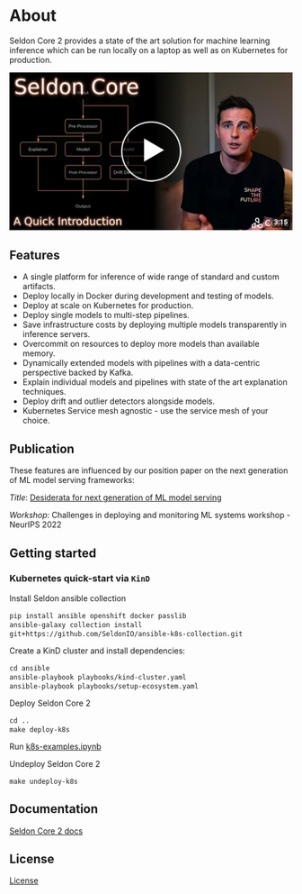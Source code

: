 # About 

Seldon Core 2 provides a state of the art solution for machine learning inference which can be run locally on a laptop as well as on Kubernetes for production.

[![Introductory Youtube Video](./docs-gb/images/Core-intro-thumbnail.png)](https://www.youtube.com/watch?v=ar5lSG_idh4)

## Features

 * A single platform for inference of wide range of standard and custom artifacts.
 * Deploy locally in Docker during development and testing of models.
 * Deploy at scale on Kubernetes for production.
 * Deploy single models to multi-step pipelines.
 * Save infrastructure costs by deploying multiple models transparently in inference servers.
 * Overcommit on resources to deploy more models than available memory.
 * Dynamically extended models with pipelines with a data-centric perspective backed by Kafka.
 * Explain individual models and pipelines with state of the art explanation techniques.
 * Deploy drift and outlier detectors alongside models.
 * Kubernetes Service mesh agnostic - use the service mesh of your choice.

## Publication

These features are influenced by our position paper on the next generation of ML model serving frameworks:

*Title*: [Desiderata for next generation of ML model serving](http://arxiv.org/abs/2210.14665)

*Workshop*: Challenges in deploying and monitoring ML systems workshop - NeurIPS 2022


## Getting started

### Kubernetes quick-start via `KinD`

Install Seldon ansible collection

```
pip install ansible openshift docker passlib
ansible-galaxy collection install git+https://github.com/SeldonIO/ansible-k8s-collection.git
```

Create a KinD cluster and install dependencies:

```
cd ansible
ansible-playbook playbooks/kind-cluster.yaml
ansible-playbook playbooks/setup-ecosystem.yaml
```

Deploy Seldon Core 2

```
cd ..
make deploy-k8s
```

Run [k8s-examples.ipynb](samples/k8s-examples.ipynb)

Undeploy Seldon Core 2

```
make undeploy-k8s
```


## Documentation

[Seldon Core 2 docs](https://docs.seldon.ai/seldon-core-2)

## License

[License](LICENSE)